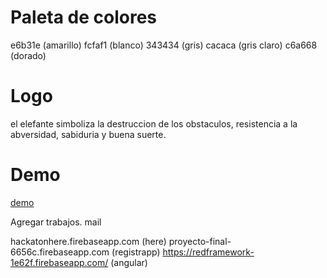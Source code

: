 # Paleta de colores

  e6b31e (amarillo)
  fcfaf1 (blanco)
  343434 (gris)
  cacaca (gris claro)
  c6a668 (dorado)

# Logo

el elefante simboliza la destruccion de los obstaculos, resistencia a la abversidad, sabiduria y buena suerte.

# Demo

[demo](https://portfolio-kay.firebaseapp.com/)

Agregar trabajos.
mail

hackatonhere.firebaseapp.com (here)
proyecto-final-6656c.firebaseapp.com (registrapp)
https://redframework-1e62f.firebaseapp.com/ (angular)